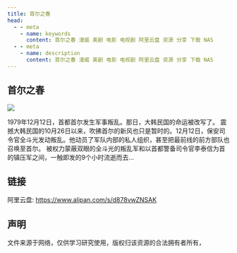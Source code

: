 ```yaml
---
title: 首尔之春
head:
  - - meta
    - name: keywords
      content: 首尔之春 漫威 美剧 电影 电视剧 阿里云盘 资源 分享 下载 NAS
  - - meta
    - name: description
      content: 首尔之春 漫威 美剧 电影 电视剧 阿里云盘 资源 分享 下载 NAS
---
```


## 首尔之春

![](https://m.theovan.cn/docs/20240423225143.png)

1979年12月12日，首都首尔发生军事叛乱。那日，大韩民国的命运被改写了。
震撼大韩民国的10月26日以来，吹拂首尔的新风也只是暂时的。12月12日，保安司令官全斗光发动叛乱。他动员了军队内部的私人组织，甚至把最前线的前方部队也召唤至首尔。
被权力蒙蔽双眼的全斗光的叛乱军和以首都警备司令官李泰信为首的镇压军之间，一触即发的9个小时流逝而去…

## 链接

阿里云盘: https://www.alipan.com/s/d878vwZNSAK

## 声明

文件来源于网络，仅供学习研究使用，版权归该资源的合法拥有者所有，
